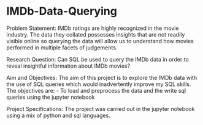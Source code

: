 # IMDb-Data-Querying
Problem Statement: IMDb ratings are highly recognized in the movie industry. The data they collated possesses insights that are not readily visible online so querying the data will allow us to understand how movies performed in multiple facets of judgements.

Research Question: Can SQL be used to query the IMDb data in order to reveal insightful information about IMDb movies?

Aim and Objectives: The aim of this project is to explore the IMDb data with the use of SQL queries which would inadvertently improve my SQL skills.
The objectives are: - To load and preprocess the data and the write sql queries using the jupyter notebook

Project Specifications: The project was carried out in the jupyter notebook using a mix of python and sql languages.

